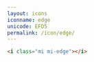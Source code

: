 ```yaml
---
layout: icons
iconname: edge
unicode: EFD5
permalink: /icon/edge/
---
```


``` html
<i class="mi mi-edge"></i>
```
